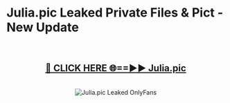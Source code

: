 # Julia.pic Leaked Private Files & Pict - New Update
<br>
<div align="center">
<h2><a href="https://mediafilles.blogspot.com/?title=Julia.pic" rel="nofollow">🔴 CLICK HERE 🌐==►► Julia.pic</a></h2>
<br>
<a href="https://mediafilles.blogspot.com/?title=Julia.pic" rel="nofollow" data-target="animated-image.originalLink"><img src="https://i.ibb.co.com/WyWwxjT/player-gif2.gif" alt="Julia.pic Leaked OnlyFans" style="max-width: 100%; display: inline-block;" data-target="animated-image.originalImage"></a>
</div>
<br>